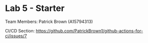 # Lab 5 - Starter
Team Members: Patrick Brown (A15794313)

CI/CD Section:
https://github.com/PatrickBrown1/github-actions-for-ci/issues/7
